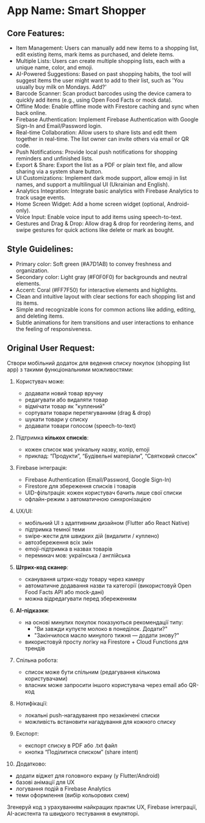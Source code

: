 # **App Name**: Smart Shopper

## Core Features:

- Item Management: Users can manually add new items to a shopping list, edit existing items, mark items as purchased, and delete items.
- Multiple Lists: Users can create multiple shopping lists, each with a unique name, color, and emoji.
- AI-Powered Suggestions: Based on past shopping habits, the tool will suggest items the user might want to add to their list, such as 'You usually buy milk on Mondays. Add?'
- Barcode Scanner: Scan product barcodes using the device camera to quickly add items (e.g., using Open Food Facts or mock data).
- Offline Mode: Enable offline mode with Firestore caching and sync when back online.
- Firebase Authentication: Implement Firebase Authentication with Google Sign-In and Email/Password login.
- Real-time Collaboration: Allow users to share lists and edit them together in real-time. The list owner can invite others via email or QR code.
- Push Notifications: Provide local push notifications for shopping reminders and unfinished lists.
- Export & Share: Export the list as a PDF or plain text file, and allow sharing via a system share button.
- UI Customizations: Implement dark mode support, allow emoji in list names, and support a multilingual UI (Ukrainian and English).
- Analytics Integration: Integrate basic analytics with Firebase Analytics to track usage events.
- Home Screen Widget: Add a home screen widget (optional, Android-only).
- Voice Input: Enable voice input to add items using speech-to-text.
- Gestures and Drag & Drop: Allow drag & drop for reordering items, and swipe gestures for quick actions like delete or mark as bought.

## Style Guidelines:

- Primary color: Soft green (#A7D1AB) to convey freshness and organization.
- Secondary color: Light gray (#F0F0F0) for backgrounds and neutral elements.
- Accent: Coral (#FF7F50) for interactive elements and highlights.
- Clean and intuitive layout with clear sections for each shopping list and its items.
- Simple and recognizable icons for common actions like adding, editing, and deleting items.
- Subtle animations for item transitions and user interactions to enhance the feeling of responsiveness.

## Original User Request:
Створи мобільний додаток для ведення списку покупок (shopping list app) з такими функціональними можливостями:

1. Користувач може:
   - додавати новий товар вручну
   - редагувати або видаляти товар
   - відмічати товар як "куплений"
   - сортувати товари перетягуванням (drag & drop)
   - шукати товари у списку
   - додавати товари голосом (speech-to-text)

2. Підтримка **кількох списків**:
   - кожен список має унікальну назву, колір, emoji
   - приклад: “Продукти”, “Будівельні матеріали”, “Святковий список”

3. Firebase інтеграція:
   - Firebase Authentication (Email/Password, Google Sign-In)
   - Firestore для збереження списків і товарів
   - UID-фільтрація: кожен користувач бачить лише свої списки
   - офлайн-режим з автоматичною синхронізацією

4. UX/UI:
   - мобільний UI з адаптивним дизайном (Flutter або React Native)
   - підтримка темної теми
   - swipe-жести для швидких дій (видалити / куплено)
   - автозбереження всіх змін
   - emoji-підтримка в назвах товарів
   - перемикач мов: українська / англійська

5. **Штрих-код сканер**:
   - сканування штрих-коду товару через камеру
   - автоматичне додавання назви та категорії (використовуй Open Food Facts API або mock-дані)
   - можна відредагувати перед збереженням

6. **AI-підказки**:
   - на основі минулих покупок показуються рекомендації типу:
     - "Ви завжди купуєте молоко в понеділок. Додати?"
     - "Закінчилося масло минулого тижня — додати знову?"
   - використовуй просту логіку на Firestore + Cloud Functions для трендів

7. Спільна робота:
   - список може бути спільним (редагування кількома користувачами)
   - власник може запросити іншого користувача через email або QR-код

8. Нотифікації:
   - локальні push-нагадування про незакінчені списки
   - можливість встановити нагадування для кожного списку

9. Експорт:
   - експорт списку в PDF або .txt файл
   - кнопка “Поділитися списком” (share intent)

10. Додатково:
   - додати віджет для головного екрану (у Flutter/Android)
   - базові анімації для UX
   - логування подій в Firebase Analytics
   - теми оформлення (вибір кольорових схем)

Згенеруй код з урахуванням найкращих практик UX, Firebase інтеграції, AI-асистента та швидкого тестування в емуляторі.
  